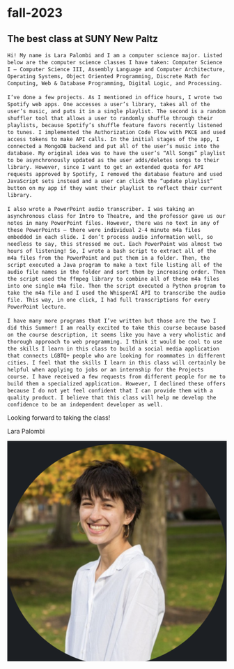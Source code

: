 # fall-2023
## The best class at SUNY New Paltz 

	Hi! My name is Lara Palombi and I am a computer science major. Listed below are the computer science classes I have taken: Computer Science I — Computer Science III, Assembly Language and Computer Architecture, Operating Systems, Object Oriented Programming, Discrete Math for Computing, Web & Database Programming, Digital Logic, and Processing.

	I’ve done a few projects. As I mentioned in office hours, I wrote two Spotify web apps. One accesses a user’s library, takes all of the user’s music, and puts it in a single playlist. The second is a random shuffler tool that allows a user to randomly shuffle through their playlists, because Spotify’s shuffle feature favors recently listened to tunes. I implemented the Authorization Code Flow with PKCE and used access tokens to make API calls. In the initial stages of the app, I connected a MongoDB backend and put all of the user’s music into the database. My original idea was to have the user’s “All Songs” playlist to be asynchronously updated as the user adds/deletes songs to their library. However, since I want to get an extended quota for API requests approved by Spotify, I removed the database feature and used JavaScript sets instead and a user can click the “update playlist” button on my app if they want their playlist to reflect their current library. 

	I also wrote a PowerPoint audio transcriber. I was taking an asynchronous class for Intro to Theatre, and the professor gave us our notes in many PowerPoint files. However, there was no text in any of these PowerPoints — there were individual 2-4 minute m4a files embedded in each slide. I don’t process audio information well, so needless to say, this stressed me out. Each PowerPoint was almost two hours of listening! So, I wrote a bash script to extract all of the m4a files from the PowerPoint and put them in a folder. Then, the script executed a Java program to make a text file listing all of the audio file names in the folder and sort them by increasing order. Then the script used the ffmpeg library to combine all of these m4a files into one single m4a file. Then the script executed a Python program to take the m4a file and I used the WhisperAI API to transcribe the audio file. This way, in one click, I had full transcriptions for every PowerPoint lecture. 

	I have many more programs that I’ve written but those are the two I did this Summer! I am really excited to take this course because based on the course description, it seems like you have a very wholistic and thorough approach to web programming. I think it would be cool to use the skills I learn in this class to build a social media application that connects LGBTQ+ people who are looking for roommates in different cities. I feel that the skills I learn in this class will certainly be helpful when applying to jobs or an internship for the Projects course. I have received a few requests from different people for me to build them a specialized application. However, I declined these offers because I do not yet feel confident that I can provide them with a quality product. I believe that this class will help me develop the confidence to be an independent developer as well. 

Looking forward to taking the class! 

Lara Palombi 

![Picture of me!](./me.png)